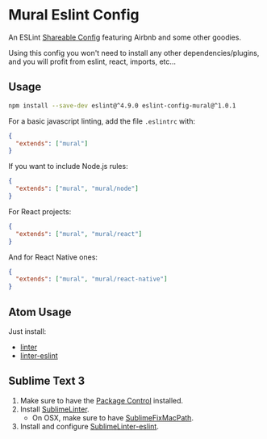 # Mural Eslint Config

An ESLint [Shareable Config](http://eslint.org/docs/developer-guide/shareable-configs) featuring Airbnb and some other goodies.

Using this config you won't need to install any other dependencies/plugins, and you will profit from eslint, react, imports, etc...

## Usage

```bash
npm install --save-dev eslint@^4.9.0 eslint-config-mural@^1.0.1
```

For a basic javascript linting, add the file `.eslintrc` with:
```JSON
{
  "extends": ["mural"]
}
```

If you want to include Node.js rules:

```JSON
{
  "extends": ["mural", "mural/node"]
}
```

For React projects:

```JSON
{
  "extends": ["mural", "mural/react"]
}
```

And for React Native ones:

```JSON
{
  "extends": ["mural", "mural/react-native"]
}
```

## Atom Usage

Just install:

* [linter](https://atom.io/packages/linter)
* [linter-eslint](https://atom.io/packages/linter-eslint)

## Sublime Text 3

1. Make sure to have the [Package Control](https://packagecontrol.io/) installed.
2. Install [SublimeLinter](http://www.sublimelinter.com/en/latest/).
    * On OSX, make sure to have [SublimeFixMacPath](https://github.com/int3h/SublimeFixMacPath).
3. Install and configure [SublimeLinter-eslint](https://github.com/roadhump/SublimeLinter-eslint).
